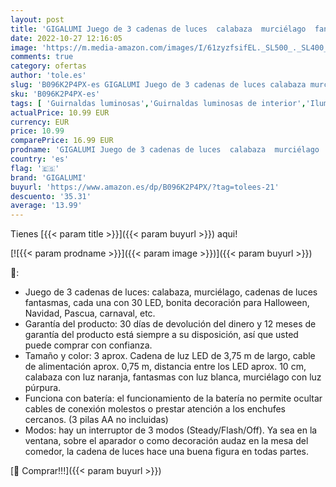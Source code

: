 ```yaml
---
layout: post
title: 'GIGALUMI Juego de 3 cadenas de luces  calabaza  murciélago  fantasmas  luces de Halloween  luces decorativas  pilas para Halloween  Navidad  Pascua  carnaval  etc.'
date: 2022-10-27 12:16:05
image: 'https://m.media-amazon.com/images/I/61zyzfsifEL._SL500_._SL400_.jpg'
comments: true
category: ofertas
author: 'tole.es'
slug: 'B096K2P4PX-es GIGALUMI Juego de 3 cadenas de luces calabaza murciélago...'
sku: 'B096K2P4PX-es'
tags: [ 'Guirnaldas luminosas','Guirnaldas luminosas de interior','Iluminación','gigalumi','navidad','🇪🇸', ]
actualPrice: 10.99 EUR
currency: EUR
price: 10.99
comparePrice: 16.99 EUR
prodname: 'GIGALUMI Juego de 3 cadenas de luces  calabaza  murciélago  fantasmas  luces de Halloween  luces decorativas  pilas para Halloween  Navidad  Pascua  carnaval  etc.'
country: 'es'
flag: '🇪🇸'
brand: 'GIGALUMI'
buyurl: 'https://www.amazon.es/dp/B096K2P4PX/?tag=tolees-21'
descuento: '35.31'
average: '13.99'
---
```


Tienes [{{< param title >}}]({{< param buyurl >}}) aqui!

[![{{< param prodname >}}]({{< param image >}})]({{< param buyurl >}})

🔎:

- Juego de 3 cadenas de luces: calabaza, murciélago, cadenas de luces fantasmas, cada una con 30 LED, bonita decoración para Halloween, Navidad, Pascua, carnaval, etc.
- Garantía del producto: 30 días de devolución del dinero y 12 meses de garantía del producto está siempre a su disposición, así que usted puede comprar con confianza.
- Tamaño y color: 3 aprox. Cadena de luz LED de 3,75 m de largo, cable de alimentación aprox. 0,75 m, distancia entre los LED aprox. 10 cm, calabaza con luz naranja, fantasmas con luz blanca, murciélago con luz púrpura.
- Funciona con batería: el funcionamiento de la batería no permite ocultar cables de conexión molestos o prestar atención a los enchufes cercanos. (3 pilas AA no incluidas)
- Modos: hay un interruptor de 3 modos (Steady/Flash/Off). Ya sea en la ventana, sobre el aparador o como decoración audaz en la mesa del comedor, la cadena de luces hace una buena figura en todas partes.

[🛒 Comprar!!!]({{< param buyurl >}})
